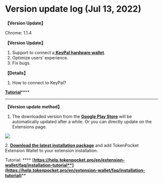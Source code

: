# Version update log (Jul 13, 2022)

**【Version Update】**&#x20;

Chrome: 1.1.4



**【Version Update】**

1. Support to connect a[ **KeyPal hardware wallet**](https://www.keypal.pro/).
2. Optimize users’ experience.
3. Fix bugs.



**【Details】**

1. How to connect to KeyPal?

[**Tutorial**](../faq/use-tutorial/connect-keypal.md)****

****

**【Version update method】‌**

1. The downloaded version from the [**Google Play Store**](https://chrome.google.com/webstore/detail/tokenpocket/mfgccjchihfkkindfppnaooecgfneiii?hl=en-us) will be automatically updated after a while. Or you can directly update on the Extensions page.

![](<../../.gitbook/assets/组 6.png>)

2\. [**Download the latest installation package**](https://extension.tokenpocket.pro/#/) and add TokenPocket Extension Wallet to your extension installation.&#x20;

Tutorial: **** [**https://help.tokenpocket.pro/en/extension-wallet/faq/installation-tutorial**](https://help.tokenpocket.pro/en/extension-wallet/faq/installation-tutorial)****

